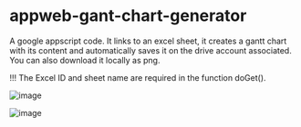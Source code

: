 # appweb-gant-chart-generator

A google appscript code. It links to an excel sheet, it creates a gantt chart with its content and automatically saves it on the drive account associated. You can also download it locally as png.

!!! The Excel ID and sheet name are required in the function doGet().


![image](https://github.com/user-attachments/assets/285f4547-c444-4a54-af7a-1cf963937d82)


![image](https://github.com/user-attachments/assets/91799147-7230-43c8-9e8c-7fbcdf6f9114)


